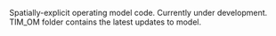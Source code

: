 Spatially-explicit operating model code. Currently under development.
TIM_OM folder contains the latest updates to model.
